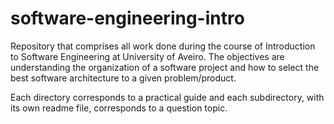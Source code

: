 # software-engineering-intro
Repository that comprises all work done during the course of Introduction to Software Engineering at University of Aveiro. The objectives are understanding the organization of a software project and how to select the best software architecture to a given problem/product.

Each directory corresponds to a practical guide and each subdirectory, with its own readme file, corresponds to a question topic.
